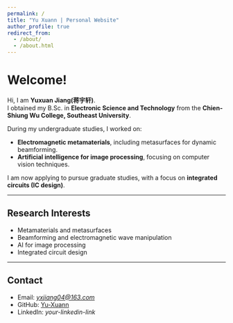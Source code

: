 ```yaml
---
permalink: /
title: "Yu Xuann | Personal Website"
author_profile: true
redirect_from: 
  - /about/
  - /about.html
---
```


# Welcome!

Hi, I am **Yuxuan Jiang(蒋宇轩)**.  
I obtained my B.Sc. in **Electronic Science and Technology** from the **Chien-Shiung Wu College, Southeast University**.  

During my undergraduate studies, I worked on:
- **Electromagnetic metamaterials**, including metasurfaces for dynamic beamforming.  
- **Artificial intelligence for image processing**, focusing on computer vision techniques.  

I am now applying to pursue graduate studies, with a focus on **integrated circuits (IC design)**.

---

## Research Interests
- Metamaterials and metasurfaces  
- Beamforming and electromagnetic wave manipulation  
- AI for image processing  
- Integrated circuit design  

---

## Contact
-  Email: *yxjiang04@163.com*  
-  GitHub: [Yu-Xuann](https://github.com/Yu-Xuann)  
-  LinkedIn: *your-linkedin-link*  
